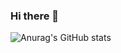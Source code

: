 ### Hi there 👋
![Anurag's GitHub stats](https://github-readme-stats-git-masterrstaa-rickstaa.vercel.app/api?username=helen-frank&count_private=true)
<!--
**helen-frank/helen-frank** is a ✨ _special_ ✨ repository because its `README.md` (this file) appears on your GitHub profile.

Here are some ideas to get you started:

- 🔭 I’m currently working on ...
- 🌱 I’m currently learning ...
- 👯 I’m looking to collaborate on ...
- 🤔 I’m looking for help with ...
- 💬 Ask me about ...
- 📫 How to reach me: ...
- 😄 Pronouns: ...
- ⚡ Fun fact: ...
-->
